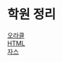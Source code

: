 # 학원 정리
[오라클](Oracle/OracleDefinition.md)   
[HTML](HTML/HTML.md)    
[자스](Javascript/Javascript.md)
